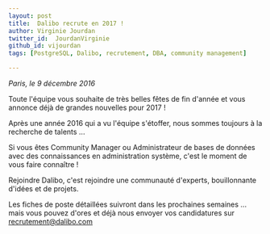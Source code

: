 ```yaml
---
layout: post
title:  Dalibo recrute en 2017 !
author: Virginie Jourdan
twitter_id:  JourdanVirginie   
github_id: vijourdan
tags: [PostgreSQL, Dalibo, recrutement, DBA, community management]

---
```

*Paris, le 9 décembre 2016*

Toute l'équipe vous souhaite de très belles fêtes de fin d'année et vous annonce déjà de grandes nouvelles pour 2017 !

Après une année 2016 qui a vu l'équipe s'étoffer, nous sommes toujours à la recherche de talents ...


<!--MORE-->

Si vous êtes Community Manager ou Administrateur de bases de données avec des connaissances en administration système, c'est le moment de vous faire connaître !

Rejoindre Dalibo, c'est rejoindre une communauté d'experts, bouillonnante d'idées et de projets.

Les fiches de poste détaillées suivront dans les prochaines semaines ... mais vous pouvez d'ores et déjà nous envoyer vos candidatures sur [recrutement@dalibo.com](mailto:recrutement@dalibo.com)
